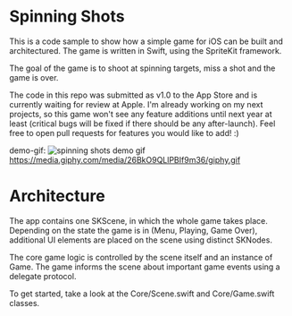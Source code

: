# Spinning Shots
This is a code sample to show how a simple game for iOS can be built and architectured. 
The game is written in Swift, using the SpriteKit framework.

The goal of the game is to shoot at spinning targets, miss a shot and the game is over.

The code in this repo was submitted as v1.0 to the App Store and is currently waiting for review at Apple.
I'm already working on my next projects, so this game won't see any feature additions until next year at least (critical bugs will be fixed if there should be any after-launch).
Feel free to open pull requests for features you would like to add! :)

demo-gif:
![spinning shots demo gif](https://media.giphy.com/media/26BkO9QLlPBIf9m36/giphy.gif)
https://media.giphy.com/media/26BkO9QLlPBIf9m36/giphy.gif
  
    
# Architecture
The app contains one SKScene, in which the whole game takes place. 
Depending on the state the game is in (Menu, Playing, Game Over), additional UI elements are placed on the scene using
distinct SKNodes.

The core game logic is controlled by the scene itself and an instance of Game. 
The game informs the scene about important game events using a delegate protocol.

To get started, take a look at the Core/Scene.swift and Core/Game.swift classes.
